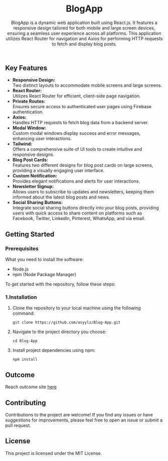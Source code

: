 <body>
    <header>
        <h1>BlogApp</h1>
        <p>BlogApp is a dynamic web application built using React.js. It features a responsive design tailored for both
            mobile and large screen devices, ensuring a seamless user experience across all platforms. This application
            utilizes React Router for navigation and Axios for performing HTTP requests to fetch and display blog posts.
        </p>
    </header>
    <section>
        <h2>Key Features
        </h2>
        <ul>
            <li><strong>Responsive Design:</strong></li>Two distinct layouts to accommodate mobile screens and large
            screens.
            <li><strong>React Router:</strong></li>Utilizes React Router for efficient, client-side page navigation.
            <li><strong>Private Routes:</strong></li> Ensures secure access to authenticated user pages using Firebase
            authentication.
            <li><strong>Axios:</strong></li>Handles HTTP requests to fetch blog data from a backend server.
            <li><strong>Modal Window: </strong></li> Custom modal windows display success and error messages, enhancing
            user interactions.
            <li><strong>Tailwind:</strong></li> Offers a comprehensive suite of UI tools to create intuitive and
            responsive designs.
            <li><strong>Blog Post Cards: </strong></li> Features two different designs for blog post cards on large
            screens, providing a visually engaging user interface.
            <li><strong>Custom Notification:</strong></li> Provides elegant notifications and alerts for user
            interactions.
            <li><strong>Newsletter Signup:</strong></li>Allows users to subscribe to updates and newsletters, keeping
            them informed about the latest blog posts and news.
            <li><strong>Social Sharing Buttons:</strong></li> Integrate social sharing buttons directly into your blog posts, providing users with quick access to share content on platforms such as Facebook, Twitter, LinkedIn, Pinterest, WhatsApp, and via email.
        </ul>
    </section>
    <section id="getting-started">
        <h2>Getting Started</h2>
        <h3>Prerequisites</h3>
        <p>What you need to install the software:</p>
        <ul>
            <li>Node.js</li>
            <li>npm (Node Package Manager)</li>
        </ul>
        <p>To get started with the repository, follow these steps:</p>
        <h3>1.Installation</h3>
        <ol>
            <li>Clone the repository to your local machine using the following command:</li>
            <pre><code>git clone https://github.com/asyylz/Blog-App.git</code></pre>
            <li>Navigate to the project directory you choose:</li>
            <pre><code>cd Blog-App</code></pre>
            <li>Install project dependencies using npm:</li>
            <pre><code>npm install</code></pre>
        </ol>
    </section>
    <section>
        <h1>Outcome</h1>
        <p>Reach outcome site <a href="https://asyblogapp.netlify.app/">here</a> </p>
    </section>
    <footer>
        <h2>Contributing</h2>
        <p>Contributions to the project are welcome! If you find any issues or have suggestions for improvements, please
            feel free to open an issue or submit a pull request.</p>
        <h2>License</h2>
        <p>This project is licensed under the MIT License.</p>
    </footer>
</body>